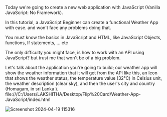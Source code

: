 Today we're going to create a new web application with JavaScript (Vanilla JavaScript: No Framework).

In this tutorial, a JavaScript Beginner can create a functional Weather App with ease. and won't face any problems doing that.

You must know the basics in JavaScript and HTML, like JavaScript Objects, functions, If statements, ... etc

The only difficulty you might face, is how to work with an API using JavaScript? but trust me that won't be of a big problem.

Let's talk about the application you're going to build; our weather app will show the weather information that it will get from the API like this, an Icon that shows the weather status, the temperature value (32°C) in Celsius unit, the weather description (clear sky), and then the user's city and country (Homagam, in sri Lanka ).<br>
file:///C:/Users/LAKSHITHA/Desktop/Flip%20Card/Weather-App-JavaScript/index.html


![Screenshot 2024-04-19 115316](https://github.com/SavvyChic42/Real-time-Weather-app/assets/151141927/638b58a6-3050-4438-abd9-81eae49435f5)
